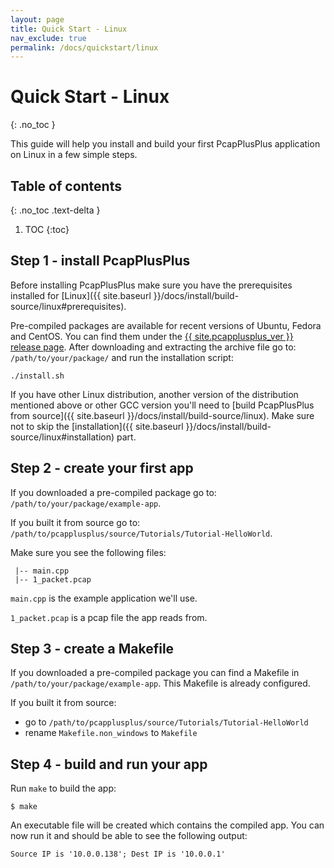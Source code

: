 ```yaml
---
layout: page
title: Quick Start - Linux
nav_exclude: true
permalink: /docs/quickstart/linux
---
```


# Quick Start - Linux
{: .no_toc }

This guide will help you install and build your first PcapPlusPlus application on Linux in a few simple steps.

## Table of contents
{: .no_toc .text-delta }

1. TOC
{:toc}

## Step 1 - install PcapPlusPlus

Before installing PcapPlusPlus make sure you have the prerequisites installed for [Linux]({{ site.baseurl }}/docs/install/build-source/linux#prerequisites).

Pre-compiled packages are available for recent versions of Ubuntu, Fedora and CentOS. You can find them under the [{{ site.pcapplusplus_ver }} release page](https://github.com/seladb/PcapPlusPlus/releases/tag/v21.05). After downloading and extracting the archive file go to: `/path/to/your/package/` and run the installation script:

```shell
./install.sh
```

If you have other Linux distribution, another version of the distribution mentioned above or other GCC version you'll need to [build PcapPlusPlus from source]({{ site.baseurl }}/docs/install/build-source/linux). Make sure not to skip the [installation]({{ site.baseurl }}/docs/install/build-source/linux#installation) part.

## Step 2 - create your first app

If you downloaded a pre-compiled package go to: `/path/to/your/package/example-app`.

If you built it from source go to: `/path/to/pcapplusplus/source/Tutorials/Tutorial-HelloWorld`.

Make sure you see the following files:

```shell
 |-- main.cpp
 |-- 1_packet.pcap
```

`main.cpp` is the example application we'll use.

`1_packet.pcap` is a pcap file the app reads from.

## Step 3 - create a Makefile

If you downloaded a pre-compiled package you can find a Makefile in `/path/to/your/package/example-app`. This Makefile is already configured.

If you built it from source:

- go to `/path/to/pcapplusplus/source/Tutorials/Tutorial-HelloWorld`
- rename `Makefile.non_windows` to `Makefile`

## Step 4 - build and run your app

Run `make` to build the app:

```shell
$ make
```

An executable file will be created which contains the compiled app. You can now run it and should be able to see the following output:

```shell
Source IP is '10.0.0.138'; Dest IP is '10.0.0.1'
```
